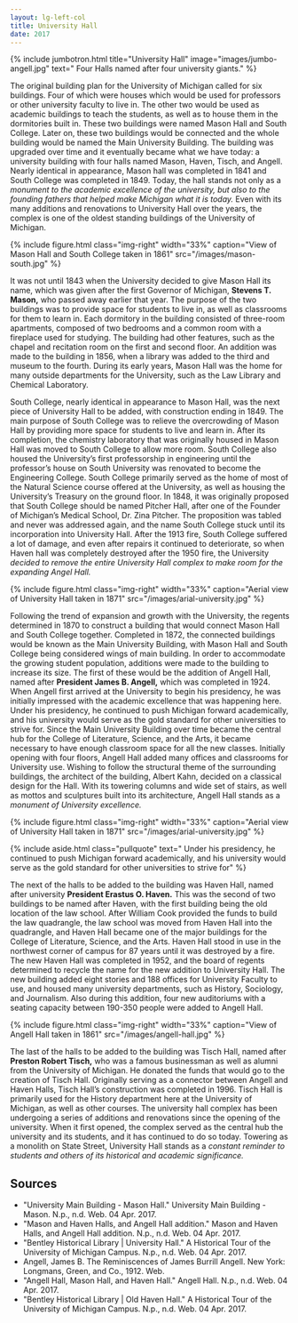 ```yaml
---
layout: lg-left-col
title: University Hall
date: 2017
---
```


{% include jumbotron.html
title="University Hall"
image="images/jumbo-angell.jpg"
text=" Four Halls named after four university giants."
%}


The original building plan for the University of Michigan called for six buildings. Four of which were houses which would be used for professors or other university faculty to live in. The other two would be used as academic buildings to teach the students, as well as to house them in the dormitories built in. These two buildings were named Mason Hall and South College. Later on, these two buildings would be connected and the whole building would be named the Main University Building. The building was upgraded over time and it eventually became what we have today: a university building with four halls named Mason, Haven, Tisch, and Angell. Nearly identical in appearance, Mason hall was completed in 1841 and South College was completed in 1849. Today, the hall stands not only as a *monument to the academic excellence of the university, but also to the founding fathers that helped make Michigan what it is today.* Even with its many additions and renovations to University Hall over the years, the complex is one of the oldest standing buildings of the University of Michigan.  

{% include figure.html class="img-right" width="33%" caption="View of Mason Hall and South College taken in 1861" src="/images/mason-south.jpg" %}

It was not until 1843 when the University decided to give Mason Hall its name, which was given after the first Governor of Michigan, **Stevens T. Mason,** who passed away earlier that year. The purpose of the two buildings was to provide space for students to live in, as well as classrooms for them to learn in. Each dormitory in the building consisted of three-room apartments, composed of two bedrooms and a common room with a fireplace used for studying. The building had other features, such as the chapel and recitation room on the first and second floor. An addition was made to the building in 1856, when a library was added to the third and museum to the fourth. During its early years, Mason Hall was the home for many outside departments for the University, such as the Law Library and Chemical Laboratory.

South College, nearly identical in appearance to Mason Hall, was the next piece of University Hall to be added, with construction ending in 1849. The main purpose of South College was to relieve the overcrowding of Mason Hall by providing more space for students to live and learn in. After its completion, the chemistry laboratory that was originally housed in Mason Hall was moved to South College to allow more room. South College also housed the University’s first professorship in engineering until the professor’s house on South University was renovated to become the Engineering College. South College primarily served as the home of most of the Natural Science course offered at the University, as well as housing the University’s Treasury on the ground floor. In 1848, it was originally proposed that South College should be named Pitcher Hall, after one of the Founder of Michigan’s Medical School, Dr. Zina Pitcher. The proposition was tabled and never was addressed again, and the name South College stuck until its incorporation into University Hall. After the 1913 fire, South College suffered a lot of damage, and even after repairs it continued to deteriorate, so when Haven hall was completely destroyed after the 1950 fire, the University *decided to remove the entire University Hall complex to make room for the expanding Angel Hall.*

{% include figure.html class="img-right" width="33%" caption="Aerial view of University Hall taken in 1871" src="/images/arial-university.jpg" %}

Following the trend of expansion and growth with the University, the regents determined in 1870 to construct a building that would connect Mason Hall and South College together. Completed in 1872, the connected buildings would be known as the Main University Building, with Mason Hall and South College being considered wings of main building. In order to accommodate the growing student population, additions were made to the building to increase its size. The first of these would be the addition of Angell Hall, named after **President James B. Angell,** which was completed in 1924. When Angell first arrived at the University to begin his presidency, he was initially impressed with the academic excellence that was happening here. Under his presidency, he continued to push Michigan forward academically, and his university would serve as the gold standard for other universities to strive for.
Since the Main University Building over time became the central hub for the College of Literature, Science, and the Arts, it became necessary to have enough classroom space for all the new classes. Initially opening with four floors, Angell Hall added many offices and classrooms for University use. Wishing to follow the structural theme of the surrounding buildings, the architect of the building, Albert Kahn, decided on a classical design for the Hall. With its towering columns and wide set of stairs, as well as mottos and sculptures built into its architecture, Angell Hall stands as a *monument of University excellence.*  

{% include figure.html class="img-right" width="33%" caption="Aerial view of University Hall taken in 1871" src="/images/arial-university.jpg" %}

{% include aside.html class="pullquote" text=" Under his presidency, he continued to push Michigan forward academically, and his university would serve as the gold standard for other universities to strive for" %}

The next of the halls to be added to the building was Haven Hall, named after university **President Erastus O. Haven.** This was the second of two buildings to be named after Haven, with the first building being the old location of the law school. After William Cook provided the funds to build the law quadrangle, the law school was moved from Haven Hall into the quadrangle, and Haven Hall became one of the major buildings for the College of Literature, Science, and the Arts. Haven Hall stood in use in the northwest corner of campus for 87 years until it was destroyed by a fire. The new Haven Hall was completed in 1952, and the board of regents determined to recycle the name for the new addition to University Hall. The new building added eight stories and 188 offices for University Faculty to use, and housed many university departments, such as History, Sociology, and Journalism. Also during this addition, four new auditoriums with a seating capacity between 190-350 people were added to Angell Hall.  

{% include figure.html class="img-right" width="33%" caption="View of Angell Hall taken in 1861" src="/images/angell-hall.jpg" %}

The last of the halls to be added to the building was Tisch Hall, named after **Preston Robert Tisch,** who was a famous businessman as well as alumni from the University of Michigan. He donated the funds that would go to the creation of Tisch Hall. Originally serving as a connector between Angell and Haven Halls, Tisch Hall’s construction was completed in 1996. Tisch Hall is primarily used for the History department here at the University of Michigan, as well as other courses. The university hall complex has been undergoing a series of additions and renovations since the opening of the university.  When it first opened, the complex served as the central hub the university and its students, and it has continued to do so today. Towering as a monolith on State Street, University Hall stands as a *constant reminder to students and others of its historical and academic significance.*


## Sources

- "University Main Building - Mason Hall." University Main Building - Mason. N.p., n.d. Web. 04 Apr. 2017.
- "Mason and Haven Halls, and Angell Hall addition." Mason and Haven Halls, and Angell Hall addition. N.p., n.d. Web. 04 Apr. 2017.
- "Bentley Historical Library | University Hall." A Historical Tour of the University of Michigan Campus. N.p., n.d. Web. 04 Apr. 2017.
- Angell, James B. The Reminiscences of James Burrill Angell. New York: Longmans, Green, and Co., 1912. Web.
- "Angell Hall, Mason Hall, and Haven Hall." Angell Hall. N.p., n.d. Web. 04 Apr. 2017.
- "Bentley Historical Library | Old Haven Hall." A Historical Tour of the University of Michigan Campus. N.p., n.d. Web. 04 Apr. 2017.

